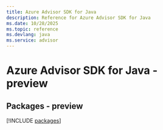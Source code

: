 ```yaml
---
title: Azure Advisor SDK for Java
description: Reference for Azure Advisor SDK for Java
ms.date: 10/28/2025
ms.topic: reference
ms.devlang: java
ms.service: advisor
---
```

# Azure Advisor SDK for Java - preview
## Packages - preview
[!INCLUDE [packages](advisor-index.md)]